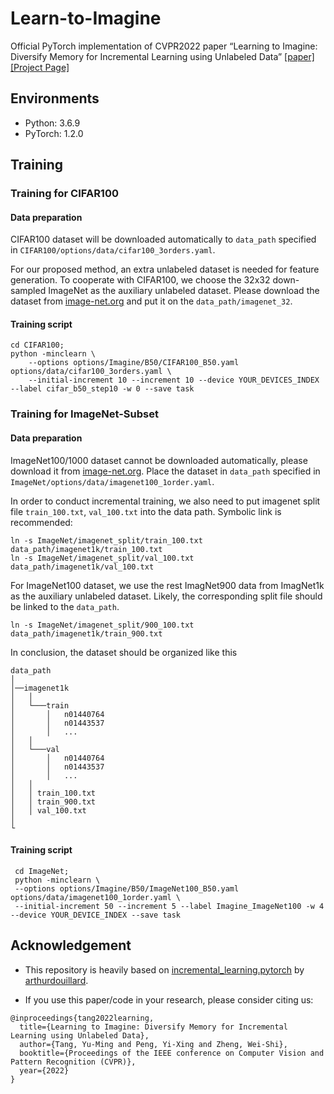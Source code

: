 # Learn-to-Imagine
Official PyTorch implementation of CVPR2022 paper “Learning to Imagine: Diversify Memory for Incremental Learning using Unlabeled Data”
[[paper]](https://arxiv.org/abs/2204.08932) 
[[Project Page]](https://isee-ai.cn/~yuming/Learn_to_imagine.html)

## Environments

- Python: 3.6.9
- PyTorch: 1.2.0


## Training
### Training for CIFAR100
#### Data preparation
CIFAR100 dataset will be downloaded automatically to `data_path` specified in `CIFAR100/options/data/cifar100_3orders.yaml`.

For our proposed method, an extra unlabeled dataset is needed for feature generation. To cooperate with CIFAR100, we choose
the 32x32 down-sampled ImageNet as the auxiliary unlabeled dataset. Please download the dataset from [image-net.org](https://image-net.org/download.php)
and put it on the `data_path/imagenet_32`.
#### Training script
```
cd CIFAR100;
python -minclearn \
    --options options/Imagine/B50/CIFAR100_B50.yaml options/data/cifar100_3orders.yaml \
    --initial-increment 10 --increment 10 --device YOUR_DEVICES_INDEX --label cifar_b50_step10 -w 0 --save task
```

### Training for ImageNet-Subset
#### Data preparation
ImageNet100/1000 dataset cannot be downloaded automatically, please download it from [image-net.org](https://image-net.org/download.php).
Place the dataset in `data_path` specified in `ImageNet/options/data/imagenet100_1order.yaml`.

In order to conduct incremental training, we also need to put imagenet split file `train_100.txt`, `val_100.txt` into
the data path. Symbolic link is recommended:
```
ln -s ImageNet/imagenet_split/train_100.txt data_path/imagenet1k/train_100.txt
ln -s ImageNet/imagenet_split/val_100.txt data_path/imagenet1k/val_100.txt
```

For ImageNet100 dataset, we use the rest ImagNet900 data from ImagNet1k as the auxiliary unlabeled dataset.
Likely, the corresponding split file should be linked to the `data_path`.
```
ln -s ImageNet/imagenet_split/900_100.txt data_path/imagenet1k/train_900.txt
```

In conclusion, the dataset should be organized like this
```
data_path
│  
│──imagenet1k
│   │
│   └───train
│       │   n01440764
│       │   n01443537 
│       │   ...
│   │
│   └───val
│       │   n01440764
│       │   n01443537
│       │   ...
│   │   
│   │ train_100.txt
│   │ train_900.txt
│   │ val_100.txt 
│   
└
```

#### Training script
```
 cd ImageNet;
 python -minclearn \
 --options options/Imagine/B50/ImageNet100_B50.yaml options/data/imagenet100_1order.yaml \
 --initial-increment 50 --increment 5 --label Imagine_ImageNet100 -w 4 --device YOUR_DEVICE_INDEX --save task
```

## Acknowledgement 
- This repository is heavily based on [incremental_learning.pytorch](https://github.com/arthurdouillard/incremental_learning.pytorch)
by [arthurdouillard](https://github.com/arthurdouillard).


- If you use this paper/code in your research, please consider citing us:
```
@inproceedings{tang2022learning,
  title={Learning to Imagine: Diversify Memory for Incremental Learning using Unlabeled Data},
  author={Tang, Yu-Ming and Peng, Yi-Xing and Zheng, Wei-Shi},
  booktitle={Proceedings of the IEEE conference on Computer Vision and Pattern Recognition (CVPR)},
  year={2022}
}
```
